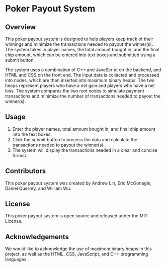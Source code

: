 # Poker Payout System

## Overview
This poker payout system is designed to help players keep track of their winnings and minimize the transactions needed to payout the winner(s). The system takes in player names, the total amount bought in, and the final chip amount, which can be entered into text boxes and submitted using a submit button. 

The system uses a combination of C++ and JavaScript on the backend, and HTML and CSS on the front end. The input data is collected and processed into nodes, which are then inserted into maximum binary heaps. The two heaps represent players who have a net gain and players who have a net loss. The system compares the two root nodes to simulate payment transactions and minimize the number of transactions needed to payout the winner(s).

## Usage
1. Enter the player names, total amount bought in, and final chip amount into the text boxes.
2. Click the submit button to process the data and calculate the transactions needed to payout the winner(s).
3. The system will display the transactions needed in a clear and concise format.

## Contributors
This poker payout system was created by Andrew Lin, Eric McGonagle, Daniel Querrey, and William Wu.

## License
This poker payout system is open source and released under the MIT License.

## Acknowledgements
We would like to acknowledge the use of maximum binary heaps in this project, as well as the HTML, CSS, JavaScript, and C++ programming languages.